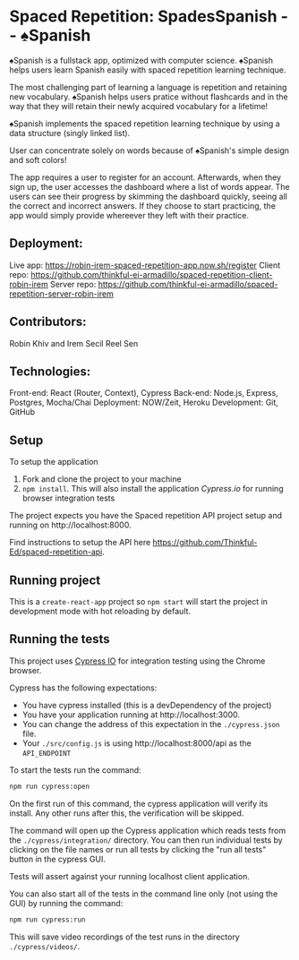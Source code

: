 # Spaced Repetition: SpadesSpanish -- ♠Spanish

♠Spanish is a fullstack app, optimized with computer science.
♠Spanish helps users learn Spanish easily with spaced repetition learning technique.

The most challenging part of learning a language is repetition and retaining new vocabulary. ♠Spanish helps users pratice without flashcards and in the way that they will retain their newly acquired vocabulary for a lifetime!

♠Spanish implements the spaced repetition learning technique by using a data structure (singly linked list).

User can concentrate solely on words because of ♠Spanish's simple design and soft colors!

The app requires a user to register for an account. Afterwards, when they sign up, the user accesses the dashboard where a list of words appear. The users can see their progress by skimming the dashboard quickly, seeing all the correct and incorrect answers. If they choose to start practicing, the app would simply provide whereever they left with their practice.

## Deployment: 
Live app: https://robin-irem-spaced-repetition-app.now.sh/register
Client repo: https://github.com/thinkful-ei-armadillo/spaced-repetition-client-robin-irem
Server repo: https://github.com/thinkful-ei-armadillo/spaced-repetition-server-robin-irem

## Contributors: 
Robin Khiv and Irem Secil Reel Sen

## Technologies:
Front-end: React (Router, Context), Cypress
Back-end: Node.js, Express, Postgres, Mocha/Chai
Deployment: NOW/Zeit, Heroku
Development: Git, GitHub

## Setup

To setup the application

1. Fork and clone the project to your machine
2. `npm install`. This will also install the application *Cypress.io* for running browser integration tests

The project expects you have the Spaced repetition API project setup and running on http://localhost:8000.

Find instructions to setup the API here https://github.com/Thinkful-Ed/spaced-repetition-api.

## Running project

This is a `create-react-app` project so `npm start` will start the project in development mode with hot reloading by default.

## Running the tests

This project uses [Cypress IO](https://docs.cypress.io) for integration testing using the Chrome browser.

Cypress has the following expectations:

- You have cypress installed (this is a devDependency of the project)
- You have your application running at http://localhost:3000.
- You can change the address of this expectation in the `./cypress.json` file.
- Your `./src/config.js` is using http://localhost:8000/api as the `API_ENDPOINT`

To start the tests run the command:

```bash
npm run cypress:open
```

On the first run of this command, the cypress application will verify its install. Any other runs after this, the verification will be skipped.

The command will open up the Cypress application which reads tests from the `./cypress/integration/` directory. You can then run individual tests by clicking on the file names or run all tests by clicking the "run all tests" button in the cypress GUI.

Tests will assert against your running localhost client application.

You can also start all of the tests in the command line only (not using the GUI) by running the command:

```bash
npm run cypress:run
```

This will save video recordings of the test runs in the directory `./cypress/videos/`.

